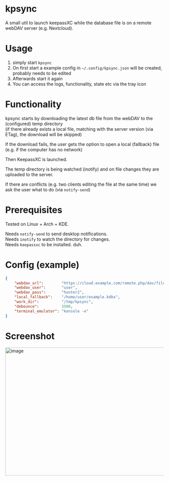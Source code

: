 kpsync
======

A small util to launch keepassXC while the database file is on a remote webDAV server (e.g. Nextcloud).

# Usage

1. simply start `kpsync`
2. On first start a example config in `~/.config/kpsync.json` will be created, probably needs to be edited
3. Afterwards start it again
4. You can access the logs, functionality, state etc via the tray icon

# Functionality

kpsync starts by downloading the latest db file from the webDAV to the (configured) temp directory  
(if there already exists a local file, matching with the server version (via ETag), the download will be skipped)

If the download fails, the user gets the option to open a local (fallback) file (e.g. if the computer has no network)

Then KeepassXC is launched.

The temp directory is being watched (inotify) and on file changes they are uploaded to the server.

If there are conflicts (e.g. two clients editing the file at the same time) we ask the user what to do (via `notify-send`)

# Prerequisites

Tested on Linux + Arch + KDE.

Needs `notify-send` to send desktop notifications.  
Needs `inotify` to watch the directory for changes.  
Needs `keepassxc` to be installed. duh.  

# Config (example)

```json
{
    "webdav_url":        "https://cloud.example.com/remote.php/dav/files/YourUser/example.kdbx",
    "webdav_user":       "user",
    "webdav_pass":       "hunter2",
    "local_fallback":    "/home/user/example.kdbx",
    "work_dir":          "/tmp/kpsync",
    "debounce":          3500,
    "terminal_emulator": "konsole -e"
}
```

# Screenshot

<img width="539" height="406" alt="image" src="https://github.com/user-attachments/assets/283ec720-d45d-412a-9be4-b92e9008c9ee" />
